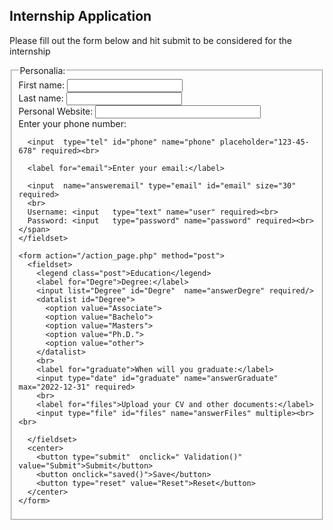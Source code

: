 <!DOCTYPE html>
<html lang="en">

<head>
    <link rel="asscs" href="/asscs.css">
    <title>finalProject</title>

  <style> </style>
</head>

<body>
  <h2>Internship Application</h2>


  <p>Please fill out the form below and hit submit to be considered for the internship</p>
  <form action="/action_page.php" name="Formfrom" class="fh">
    <span class="cont">
    <fieldset>
      <legend class="pp">Personalia:</legend>
      <label for="fname">First name:</label>
      <input  type="text" id="fname" name="fname" required><br>
      <label for="lname">Last name:</label>
      <input  type="text" id="lname" name="lname" required><br>
      <label for="url">Personal Website:</label>
      <input  name="answerurl" type="url" id="url" pattern="https://.*" size="30" required><br>
      <label for="phone">Enter your phone number:</label>

      <input  type="tel" id="phone" name="phone" placeholder="123-45-678" required><br>

      <label for="email">Enter your email:</label>

      <input  name="answeremail" type="email" id="email" size="30" required>
      <br>
      Username: <input   type="text" name="user" required><br>
      Password: <input   type="password" name="password" required><br>
    </span>
    </fieldset>
  
    <form action="/action_page.php" method="post">
      <fieldset>
        <legend class="post">Education</legend>
        <label for="Degre">Degree:</label>
        <input list="Degree" id="Degre"  name="answerDegre" required/>
        <datalist id="Degree">
          <option value="Associate">
          <option value="Bachelo">
          <option value="Masters">
          <option value="Ph.D.">
          <option value="other">
        </datalist>
        <br>
        <label for="graduate">When will you graduate:</label>
        <input type="date" id="graduate" name="answerGraduate" max="2022-12-31" required>
        <br>
        <label for="files">Upload your CV and other documents:</label>
        <input type="file" id="files" name="answerFiles" multiple><br><br>

      </fieldset>
      <center>
        <button type="submit"  onclick=" Validation()" value="Submit">Submit</button>
        <button onclick="saved()">Save</button>
        <button type="reset" value="Reset">Reset</button>
      </center>
    </form>
  </form>
  </head>
  <script src="jsfile.js"></script>
</body>

</html>
